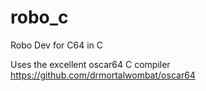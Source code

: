 # robo_c
Robo Dev for C64 in C

Uses the excellent oscar64 C compiler https://github.com/drmortalwombat/oscar64
